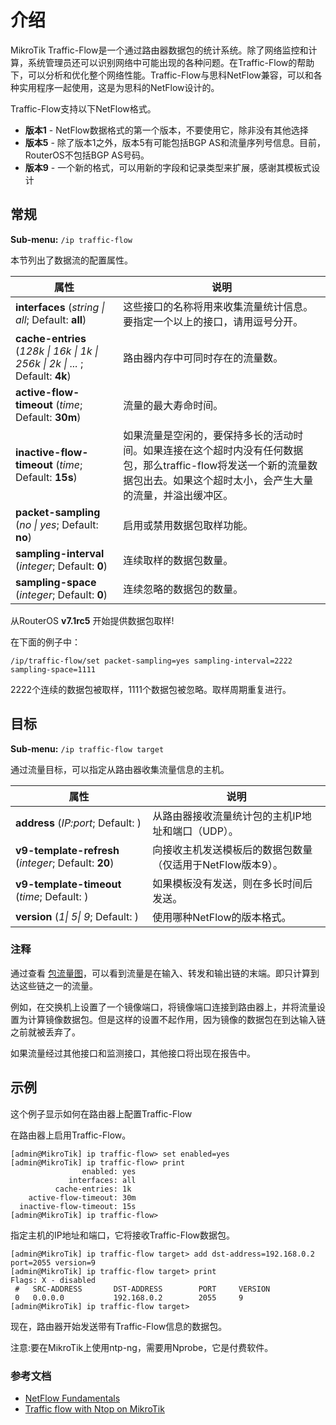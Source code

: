 # 介绍

MikroTik Traffic-Flow是一个通过路由器数据包的统计系统。除了网络监控和计算，系统管理员还可以识别网络中可能出现的各种问题。在Traffic-Flow的帮助下，可以分析和优化整个网络性能。Traffic-Flow与思科NetFlow兼容，可以和各种实用程序一起使用，这是为思科的NetFlow设计的。

Traffic-Flow支持以下NetFlow格式。

- **版本1** - NetFlow数据格式的第一个版本，不要使用它，除非没有其他选择
- **版本5** - 除了版本1之外，版本5有可能包括BGP AS和流量序列号信息。目前，RouterOS不包括BGP AS号码。
- **版本9** - 一个新的格式，可以用新的字段和记录类型来扩展，感谢其模板式设计

## 常规

**Sub-menu:** `/ip traffic-flow`

本节列出了数据流的配置属性。

| 属性                                                                                                                                                                                                                                                                                                                                                                                                                                                                                                                      | 说明                                                                                                                                                                         |
| ------------------------------------------------------------------------------------------------------------------------------------------------------------------------------------------------------------------------------------------------------------------------------------------------------------------------------------------------------------------------------------------------------------------------------------------------------------------------------------------------------------------------- | ---------------------------------------------------------------------------------------------------------------------------------------------------------------------------- |
| **interfaces** (_string                              \| all_; Default: **all**)                                                                                                                                                                                                                                                                                                                                                                                                                                           | 这些接口的名称将用来收集流量统计信息。要指定一个以上的接口，请用逗号分开。                                                                                                   |
| **cache-entries** (_128k                             \| 16k                                                                                                                                                                                                                                                                     \| 1k                                                                                                                                            \| 256k \| 2k \| ..._ ; Default: **4k**) | 路由器内存中可同时存在的流量数。                                                                                                                                             |
| **active-flow-timeout** (_time_; Default: **30m**)                                                                                                                                                                                                                                                                                                                                                                                                                                                                        | 流量的最大寿命时间。                                                                                                                                                         |
| **inactive-flow-timeout** (_time_; Default: **15s**)                                                                                                                                                                                                                                                                                                                                                                                                                                                                      | 如果流量是空闲的，要保持多长的活动时间。如果连接在这个超时内没有任何数据包，那么traffic-flow将发送一个新的流量数据包出去。如果这个超时太小，会产生大量的流量，并溢出缓冲区。 |
| **packet-sampling** (_no                             \| yes_; Default: **no**)                                                                                                                                                                                                                                                                                                                                                                                                                                            | 启用或禁用数据包取样功能。                                                                                                                                                   |
| **sampling-interval** (_integer_; Default: **0**)                                                                                                                                                                                                                                                                                                                                                                                                                                                                         | 连续取样的数据包数量。                                                                                                                                                       |
| **sampling-space** (_integer_; Default: **0**)                                                                                                                                                                                                                                                                                                                                                                                                                                                                            | 连续忽略的数据包的数量。                                                                                                                                                     |

从RouterOS **v7.1rc5** 开始提供数据包取样!

在下面的例子中：

`/ip/traffic-flow/set packet-sampling=yes sampling-interval=2222 sampling-space=1111`

2222个连续的数据包被取样，1111个数据包被忽略。取样周期重复进行。

## 目标

**Sub-menu:** `/ip traffic-flow target`

通过流量目标，可以指定从路由器收集流量信息的主机。

| 属性                                                 | 说明                                                       |
| ---------------------------------------------------- | ---------------------------------------------------------- |
| **address** (_IP:port_; Default: )                   | 从路由器接收流量统计包的主机IP地址和端口（UDP）。          |
| **v9-template-refresh** (_integer_; Default: **20**) | 向接收主机发送模板后的数据包数量（仅适用于NetFlow版本9）。 |
| **v9-template-timeout** (_time_; Default: )          | 如果模板没有发送，则在多长时间后发送。                     |
| **version** (_1\| 5\| 9_; Default: )                 | 使用哪种NetFlow的版本格式。                                |

### 注释

通过查看 [包流量图](https://help.mikrotik.com/docs/display/ROS/Packet+Flow+in+RouterOS)，可以看到流量是在输入、转发和输出链的末端。即只计算到达这些链之一的流量。

例如，在交换机上设置了一个镜像端口，将镜像端口连接到路由器上，并将流量设置为计算镜像数据包。但是这样的设置不起作用，因为镜像的数据包在到达输入链之前就被丢弃了。

如果流量经过其他接口和监测接口，其他接口将出现在报告中。

## 示例

这个例子显示如何在路由器上配置Traffic-Flow

在路由器上启用Traffic-Flow。

```shell
[admin@MikroTik] ip traffic-flow> set enabled=yes
[admin@MikroTik] ip traffic-flow> print
                enabled: yes
             interfaces: all
          cache-entries: 1k
    active-flow-timeout: 30m
  inactive-flow-timeout: 15s
[admin@MikroTik] ip traffic-flow>
```

指定主机的IP地址和端口，它将接收Traffic-Flow数据包。

```shell
[admin@MikroTik] ip traffic-flow target> add dst-address=192.168.0.2 port=2055 version=9
[admin@MikroTik] ip traffic-flow target> print
Flags: X - disabled
 #   SRC-ADDRESS       DST-ADDRESS        PORT     VERSION
 0   0.0.0.0           192.168.0.2        2055     9 
[admin@MikroTik] ip traffic-flow target>
```

现在，路由器开始发送带有Traffic-Flow信息的数据包。

注意:要在MikroTik上使用ntp-ng，需要用Nprobe，它是付费软件。

### 参考文档

- [NetFlow Fundamentals](https://etutorials.org/Networking/network+management/Part+II+Implementations+on+the+Cisco+Devices/Chapter+7.+NetFlow/Fundamentals+of+NetFlow/)
- [Traffic flow with Ntop on MikroTik](https://github.com/ntop/ntopng/issues/1575)
